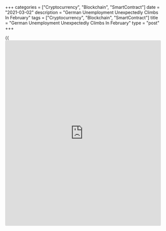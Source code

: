 +++
categories = ["Cryptocurrency", "Blockchain", "SmartContract"]
date = "2021-03-02"
description = "German Unemployment Unexpectedly Climbs In February"
tags = ["Cryptocurrency", "Blockchain", "SmartContract"]
title = "German Unemployment Unexpectedly Climbs In February"
type = "post"
+++

{{<iframe id="large-banner" src="https://www.bounty.group/#slide=8.0" width="100%" height="600" scrolling="no" style="border: 0px solid rgb(216, 221, 230); border-radius: 3px;">}}

Germany's unemployment rose in February, defying expectations for a
decline, mainly due to the return of lockdown measures to battle the
[coronavirus][1] pandemic that has severely hurt economic activity.  
  
The number of unemployed grew by a seasonally adjusted 9,000 persons
from January to 2.752 million, latest data from the Federal Labor Agency
showed Tuesday.

Economists had forecast a decline of 13,000. In January, the figure
dropped by 37,000 persons.

The latest increase in unemployment was the first since June last year.  
  
The seasonally adjusted jobless rate was 6.0 percent, same as in
January. That matched economists' expectations.  
  
"Short-time working [Kurzarbeit] continues to secure employment on a
large scale and prevents unemployment," Federal Labor Agency Chief
Detlef Scheele said.

"Individual sectors are feeling the effects of the lockdown, but overall
employment is recovering."

Germany was among the major countries to restore lockdown measures in
November amid a resurgence in the coronavirus infections across Europe.  
  
German media reports suggested on Tuesday that Chancellor Angela Merkel
is likely to extend the current lockdown until March 28 over fears that
more aggressive strains of the virus are spreading fast.  
  
The Federal Labor Agency said around 2.39 million people benefited from
short-time working in December, under the government's Kurzarbeit scheme
to prompt employers to retain jobs.  
  
The number of employees benefiting from the Kurzarbeit scheme had peaked
at 6 million in April. Thereafter it eased before rising in November as
lockdown restrictions returned.  
  
"Despite the small increase, this morning's headline numbers suggest
that the German labour market is still getting through the crisis
relatively well," ING economist Carsten Brzeski said.  
  
"However, the rising number of short-time workers, as well as the
longer-term impact from the ongoing second lockdown and a high risk of
insolvencies in 2021, clearly argue against too much optimism."

Earlier on Tuesday, Destatis reported that retail sales decreased for a
second straight month and at a faster than expected pace in January.

Retail sales fell 4.5 percent month-on-month, which was worse than the
0.3 percent decline economists had expected. In December, sales
decreased 9.1 percent.

Sales dropped 8.7 percent year-on-year, while economists had forecast a
1.3 percent gain. In December, sales grew 2.8 percent.

The latest annual decline was the first since April last year, when
sales fell 5.6 percent.

These results can be explained by the second COVID-19 lockdown, which
led to a partial retail closure starting on December 16, 2020, Destatis
said.

For comments and feedback [contact](https://www.playgroundfx.com/contact/): editorial@rtt[news](https://www.letsplayfx.com/blog/forex-news-website/).com

[Economic News][2]

 **What parts of the world are seeing the best (and worst) economic
performances lately? Click[here][3] to check out our [Econ Scorecard][3]
and find out! See up-to-the-moment [ranking](https://www.playgroundfx.com/blog/crypto-exchange-ranking/)s for the best and worst
performers in [GDP][4], [unemployment rate][5], [inflation][3] and much
more.**

   1. www.rtt[news](https://www.letsplayfx.com/blog/forex-news-website/).com/list/coronavirus.aspx
   2. www.rtt[news](https://www.letsplayfx.com/blog/forex-news-website/).com/Content/EconomicNews.aspx
   3. www.rtt[news](https://www.letsplayfx.com/blog/forex-news-website/).com/economic-scorecard/world-rank/CPI/highest-performance.aspx
   4. www.rtt[news](https://www.letsplayfx.com/blog/forex-news-website/).com/economic-scorecard/world-rank/GDP/highest-performance.aspx
   5. www.rtt[news](https://www.letsplayfx.com/blog/forex-news-website/).com/economic-scorecard/world-rank/unemployment-rate/lowest-performance.aspx